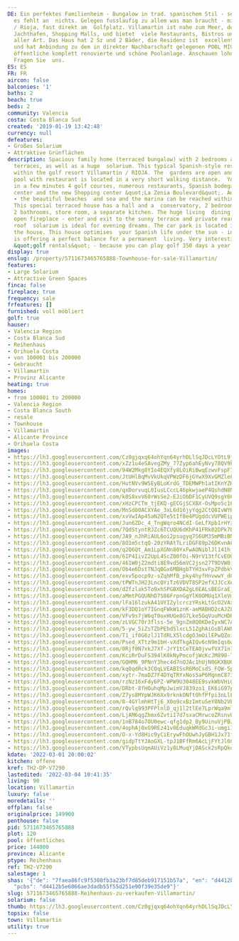 ```yaml
---
DE: Ein perfektes Familienheim - Bungalow in trad. spanischem Stil - sehr gut eingerichtet,
  es fehlt an  nichts. Gelegen fussläufig zu allem was man braucht - mitten in Villamartin
  / Rioja, fast direkt am  Golfplatz. Villamartin ist nahe zum Meer, den Sandstränden,
  Jachthafen, Shopping Malls, und bietet  viele Restaurants, Bistros und Geschäfte
  aller Art. Das Haus hat 2 Sz und 2 Bäder, die Residenz ist  excellent gepflegt,
  und hat Anbindung zu dem in direkter Nachbarschaft gelegenen POOL MICAELA -  eine
  öffentliche komplett renovierte und schöne Poolanlage. Anschauen lohnt sich sehr.
  Fragen Sie  uns.
ES: ES
FR: FR
aircon: false
balconies: '1'
baths: 2
beach: true
beds: 2
community: Valencia
costa: Costa Blanca Sud
created: '2019-01-19 13:42:48'
currency: null
defeatures:
- Großes Solarium
- Attraktive Grünflächen
description: Spacious family home (terraced bungalow) with 2 bedrooms and several
  terraces, as well as a huge  solarium. This typical Spanish-style residence is located
  within the golf resort Villamartin / RIOJA. The  gardens are open and a lovely public
  pool with restaurant is located in a very short walking distance.  You can reach
  in a few minutes 4 golf courses, numerous restaurants, Spanish bodegas, the clubhouse,  fitness
  center and the new Shopping center &quot;La Zenia Boulevard&quot;. And before all
  - the beautiful beaches  and sea and the marina can be reached within 5 minutes.
  This special terraced house has a hall and a  conservatory, 2 bedrooms with terraces,
  2 bathrooms, store room, a separate kitchen. The huge living  dining comes with
  open fireplace - enter and exit to the sunny terrace and private rear garden. A
  roof  solarium is ideal for evening dreams. The car park is located in front of
  the house. This house optimises  your Spanish life under the sun - in and outside
  is offering a perfect balance for a permanent  living. Very interesting also for
  &quot;golf rentals&quot; - because you can play golf 350 days a year. Have a look.
display: true
enslug: /property/5711673465765888-Townhouse-for-sale-Villamartin/
features:
- Large Solarium
- Attractive Green Spaces
finca: false
fireplace: true
frequency: sale
frfeatures: []
furnished: voll möbliert
golf: true
hauser:
- Valencia Region
- Costa Blanca Sud
- Reihenhaus
- Orihuela Costa
- von 100001 bis 200000
- Gebraucht
- Villamartin
- Provinz Alicante
heating: true
homes:
- from 100001 to 200000
- Valencia Region
- Costa Blanca South
- resale
- Townhouse
- Villamartin
- Alicante Province
- Orihuela Costa
images:
- https://lh3.googleusercontent.com/Cz0gjqxq64ohYqn64yrhDLlSqJDcLYOtL9jP36TFooehaphx4wDeJiCjdjLpTG6sHiAMH-yu-Tdo4d9889emF_3MSe1bsTwylT8=w640-rj-e30-l100
- https://lh3.googleusercontent.com/xZz1u4eSAvegZMy_77Zyp6ahEyNvy78QV9hEUB6_2unZQfcMaAX5eRUqoXAGqa5f_yIxlbopBMWQKAO_F9z4gsSFDEPcLvVIWA=w640-rj-e30-l100
- https://lh3.googleusercontent.com/94W2Mkg8YIo4EQXfy8LOiRiBwqEzwvFspF7j6s3y81_ocskjtk7YzrU-0Y6vfkPV-fK4YFVDJykrcTCr3eR27rAzXlXR-DsWbsU=w640-rj-e30-l100
- https://lh3.googleusercontent.com/JtUHlBqMvVkUkqVPWzDF6jGYwX9XvGMZle8PAg6ECBQD4j28OJp2fcuLa2pwPbWcJI03pYIQ49fSP_rJCOhr3IZ34fYRHaH7=w640-rj-e30-l100
- https://lh3.googleusercontent.com/HutNVv9W5EyBLoKrdG_TDEMWPh1atIKnYZH4OfjVH5oqwqJbHoNXVSfvTXW2ku5-tEje6pNRX_RNMKwIwu32Ytn43fwEpOw_jA=w640-rj-e30-l100
- https://lh3.googleusercontent.com/qxDorvuqL0IusLCccL46pkwjaeP4QshdN8NMf1rSioYNDmjph0YPHbUKMcumg21hYAXlVnlCfNNThlGRycFUoKIXP0as2WWJZg=w640-rj-e30-l100
- https://lh3.googleusercontent.com/k0S8xvV60rWsSe2-EJiObDF1CyUVQ9sgY66B1j8Z5V0-F0oTgcfR6mct2IlwfpkIEo6pIecuxCvraJs5pRVbE2MWASNCMLVK_RI=w640-rj-e30-l100
- https://lh3.googleusercontent.com/xHzCPCTm_tjEKQ-gECGjSCXBX-OsMpo5c10nLFDApaR2NJE_EBiTeVABLzici-wJhzcyp0si5156rDWZ658s8CezLJ0i3oc17Q=w640-rj-e30-l100
- https://lh3.googleusercontent.com/MnSd00ACXYAe_3xL6d16jyYqg2CtQ8IvWYK0BYwJvuLiM88BnP7jAlmhh-9B-kzXc_uXvAxRAD-KqYuxgrf9PGWl8semb6PJ92c=w640-rj-e30-l100
- https://lh3.googleusercontent.com/xvVwIAp45aN2QTe5tIfBe4PUgddcVUPWEipgqVURbXMSJ9ZqRxUPKnKmO3AuecFvXJEJxU_lSBkER9FHDlpyRkI1nZfk16NE=w640-rj-e30-l100
- https://lh3.googleusercontent.com/Jun6ZDc_4_TngWqro4NCdI-GeLfXpb1rHYzpdekGv6Ve4j84x_dB2363XQkc1dsV8rvG2fDRexhmnehxKAfRZ-nHEtqk0oOSW_w=w640-rj-e30-l100
- https://lh3.googleusercontent.com/7QdStyntRJZc6TCUQU6dKhP41FRk02DPk7D6cg66lY8KYe6Qp_qWTswBPL_RiDPf5LAeLRjo4SP2DQ97gbBEI6QQCcHqCW93qQ=w640-rj-e30-l100
- https://lh3.googleusercontent.com/JA9_nJhRiAUL6oi2psugyq7S6UM35mMBiBN6U8DYtFJuHWmNUCnsGFswI96r6Rhanm9YNUsAFXY5MIrpDV5htaDv1Eld-Ji3Og=w640-rj-e30-l100
- https://lh3.googleusercontent.com/8O1m5ctqQ-20zYRAtTLriDGF89p26DKvnACX_itWlSu4pr3vvZ8NNhEfUE_4bTKo-9KhfoPa_n4BVMvJZUMu8uAoX37zSYHYTtI=w640-rj-e30-l100
- https://lh3.googleusercontent.com/q2Q6Qt_Am1LpXGNn80YxFwAONiblJl141hjFScl_Iq35D3WAhNDg-BRWklRF4Z8AeCmiMPHpP4GtmFmNOl_88gdyh0xk2mmTGA=w640-rj-e30-l100
- https://lh3.googleusercontent.com/6IP4IivZ2UpL4ScZ00fOi-N9rV13tfCvEOQZfXbdBoCEEVHjzO9l_jKpdOUkxYGbg43Qt8atTTiFXK9MXdXbNhpdZkXNxJ5bOQ=w640-rj-e30-l100
- https://lh3.googleusercontent.com/461W0jZ2mdti8E9vd56mVC2jsn27T9DVW0iPfA21cipzDpCN8RzKJtDFcgqZB5VeTAAkSVV14ot1du7DjPN7Ka4K0tzHskWj=w640-rj-e30-l100
- https://lh3.googleusercontent.com/Ob4e6DstTNJqBGx6MBHgbTYH3xvFpZPdbkVinhDBA8CjoJzG83IgagYXalFhOwlw7cHWYsarg8gTKfSRKfVOMmP_JhdFTM3sXzY=w640-rj-e30-l100
- https://lh3.googleusercontent.com/exv5pocp9z-sZqhMfB_pky4hyfHnvwwY_dGB7xQGQ9u11ZbvLU68QYaF07JTrDRC3LD8zktfMHxFs9kOAamSelPo_6MsWeic6w=w640-rj-e30-l100
- https://lh3.googleusercontent.com/tPWTnJH23LncQYiTz6VDVT8SP2efXJJCcXesrEMJ4WFVRvpbTHLP2g8VaW_VUpOxDChkGeYk9tRboerermvy0zYIUwLb-4jHug=w640-rj-e30-l100
- https://lh3.googleusercontent.com/dZfzlak5To9xhSPGBXDA2gL6EALsBEGraEjTg2uea69QdCV0GN1RKVqmLVMZRsw9Kvkpr00a3P1CZz0Jbstmf4DyxDVKZOERtEI=w640-rj-e30-l100
- https://lh3.googleusercontent.com/aMmtPGQUNhD7S86FrpnGgYlK0OMUq1XleVm5eB4n1KdWsWCF3oqFHMREjNJdcUz5fqWsXu_l8XkuyRVUjwBC_Ch9PqfXSFYsPQ=w640-rj-e30-l100
- https://lh3.googleusercontent.com/lFa16lzukA41UYIZylcrczYRskLtGcO2VAxzXKBivoHK3e1f6WsYSpaBmba7RwqTueoysnSA-Qr_8FxLCqbqNpg-uV14lFc8=w640-rj-e30-l100
- https://lh3.googleusercontent.com/kF3DQ1oY7IGnqFWkW1znK-aeMABHD2cAJZL8GH9b39PWgnR4MAlYZINFFJHFK0Pwmi3uEvrjHfmivLjaw6WdvFKNjGKgYzKHhRQ=w640-rj-e30-l100
- https://lh3.googleusercontent.com/VFv9s7jW6qT0oxHUGe8G7Lke5GqVuuMcHDRKANKEvO3_NAknH150DNiM_EZope2ZQBgZt7JBEdS17mDHZL1UlxPUkACzB7wH=w640-rj-e30-l100
- https://lh3.googleusercontent.com/zLVGC70r3flss-5e_9gnZm8Q0KDeIyxNC7AdTYzOCG35DVuqADYUv7jVCyRIbNB-q0ybA9tPzeH_jMEYdq-Pkj205_BLHNywMQ=w640-rj-e30-l100
- https://lh3.googleusercontent.com/5-yw_5iZsTZbPEbdSlxcL51ZghAiGsBlAWFkpoRTCsUJMFJcalfeLEIl-M4yWDpaZe4OauVr2KXZokXl-X2tcJ-gOFT4R4RjYw=w640-rj-e30-l100
- https://lh3.googleusercontent.com/T1_if0G6zlJ1TdRLX5lcdgOJmOilEPwQZoil33TpOlfGBGvpWqEXtgdSkd5zuQC2gMXWaYQBHmohf5dsQ03iXiXGnn0xiVrsyQ=w640-rj-e30-l100
- https://lh3.googleusercontent.com/Psed_XTtz9m1bH-vXdTkgAIQv6cN9mIqs6weXtdOVBYSNiAFFUFwRBG1X0yQthoWREIZa-dH8OslG6gKS0_SytgvkVr4Y_AQf9E=w640-rj-e30-l100
- https://lh3.googleusercontent.com/0Rjf0N7xkJ7Xf-JrY1tCeTEA0jvwfVX71n79q2L25NqAQ07-7mz6SNwkOtLGm08aMMIIfjn_9co40kD8CGit_SZOJQmnAHRflA=w640-rj-e30-l100
- https://lh3.googleusercontent.com/KciRrDuFS394lK0kNyPmcofjWcKcJM890-TdtxiA80BvpkJKmDZs_Bx6Er7pxsTV-fiFM6rJoNXxVFu7l9EHi8IGl6rXXKfj5A=w640-rj-e30-l100
- https://lh3.googleusercontent.com/GQHM6_9PNnY3hec4d7nOJAc1hUjN0GKXBUQSGz_bXS3bEpCyFhXAAsDMQnUircLDb26eUO7J3626nkGqpBNzW3Jo1jYL5MH6L3s=w640-rj-e30-l100
- https://lh3.googleusercontent.com/kq0qdRck3CQqLVEABISsR6MoCsdS_FQW-5piWXHPVRv8L52lPE6lh49w0XbXn159Uf7krqdaS20fzK3S5de2Y2d4Yf3_iFmn=w640-rj-e30-l100
- https://lh3.googleusercontent.com/xytr-7maDZ7F4DYqTRYxNos5aP6MqnmC873XC0joZry4PTMaJ4huskI5ZJqjmXDv7ROGARV8qWUU5qSvMmm8p-1ux2XQ0ef1=w640-rj-e30-l100
- https://lh3.googleusercontent.com/rzNz16xFdy6PZ-WPW9U3048EE9svkWbVHiGdXk47qY7OjZXy7d3DsJ2nd-kHfOaCtg9aAYBd8c1MsM7PX8wv1yxVBgct_ybx5g=w640-rj-e30-l100
- https://lh3.googleusercontent.com/DRbt-8fHOuhqMpJwimVJ839zo1_EK6iG97pg-TJ8lFPnt2aEe1jiXNUCnjwGPB0HmMAhJW5MIIr1B5ABkPy9N3T2t2r1D_to=w640-rj-e30-l100
- https://lh3.googleusercontent.com/Z7ys8MYpWJK6Xx9rknkONftOhfPfpi3nLlL5Du-iWSSLid6Qg47mRvAtKQ1STzCnxUJe-NPb-sRPwStyyRl8hu9RfFPJnoLVDg=w640-rj-e30-l100
- https://lh3.googleusercontent.com/8-4GYlmhHtTj6_X0o9cxBzImtuSeY8Nb2VboMVg0zFrhxpQqls3PAg4WOMc02fAGrhTBqg-XzDhaoDfqwIDnjR8HmTZmR3zYRFo=w640-rj-e30-l100
- https://lh3.googleusercontent.com/rQvlq993PFPlnlD_qj1l2tlEe7LprWqa9mlbbAtphNodtjfDUdUxCWKDoTYxFHUSuHiizIDPKFm-OeaJvAYjUoJUdBNOn-UZmA=w640-rj-e30-l100
- https://lh3.googleusercontent.com/LjAM6qgZhmx6ZvtiI7d7sxaCMrwcoZRsnvUtV4K57GNOaxCH2T4sJg6oanleX4echdv1GPvUben9tm7Qolt_UtzCcIzLquH7=w640-rj-e30-l100
- https://lh3.googleusercontent.com/1nB784o7OU0ewc-qfg1dp2_By9UinuVjPBJQxg_ilbD3p0Ni7p3CNlOCJwsMouolm1j07SLLHYQtzmBK2FCR6o0JWxo2i_nPdJE=w640-rj-e30-l100
- https://lh3.googleusercontent.com/4ophAj0xG9REz41v0EduqkWRdGc3i-umgiIrnjFUIucCccC9zCzUla2GkzO4kpGCuRd-mvjehiUU8npRa6wQhUbFQHmLW_vL=w640-rj-e30-l100
- https://lh3.googleusercontent.com/O-x-Yd8Hic9yCiErywFhOUwhJyGBH1Jx71fptTRxodliE9uGNnfKgdSNw4J2shIjTGSr_iqCXEObgVVPg_7URfBLgOUoXffdLw=w640-rj-e30-l100
- https://lh3.googleusercontent.com/gidpTtYJAoGXL-tpJ1BFfRm6AcLjFYtJl6CqqrYI9kF9rJeEPzK3sKHK-KyQf8RBva7lnL_CKEEPxr-vUjyoiK3HTM_QemA4=w640-rj-e30-l100
- https://lh3.googleusercontent.com/VTypbsUqmAUiVz1y8LMuqYjDASck2sRpQko6hxUin_qobnLmCesLvqWOI2cqKsfJlpq7ktjJwO-KVvWywz8rQy6LPN_Q9Z9aSg=w640-rj-e30-l100
kdate: '2022-03-01 20:00:02'
kitchen: offene
kref: TH2-DP-V7290
lastedited: '2022-03-04 10:41:35'
living: 90
location: Villamartin
luxury: false
moredetails: ''
offplan: false
originalprice: 149900
penthouse: false
pid: 5711673465765888
plot: 120
pool: öffentliches
price: 144000
province: Alicante
ptype: Reihenhaus
ref: TH2-V7290
salestage: 1
shas: '{"de": "7faea86fc9f5308fb3a23bf7d85deb917151b57a", "en": "d4412b5e6066ae3dadb55f55d251e90f39e35de9",
  "pcbs": "d4412b5e6066ae3dadb55f55d251e90f39e35de9"}'
slug: 5711673465765888-Reihenhaus-zu-verkaufen-Villamartin/
solarium: false
thumb: https://lh3.googleusercontent.com/Cz0gjqxq64ohYqn64yrhDLlSqJDcLYOtL9jP36TFooehaphx4wDeJiCjdjLpTG6sHiAMH-yu-Tdo4d9889emF_3MSe1bsTwylT8=w400-h240-n-rj-e30-l100
topsix: false
town: Villamartin
utility: true
---
```

